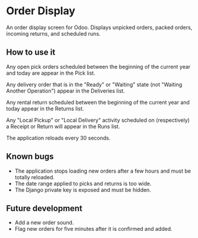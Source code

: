 # Order Display

An order display screen for Odoo. Displays unpicked orders, packed orders, incoming returns, and scheduled runs.

## How to use it

Any open pick orders scheduled between the beginning of the current year and today are  appear in the Pick list.

Any delivery order that is in the "Ready" or "Waiting" state (not "Waiting Another Operation") appear in the Deliveries list.

Any rental return scheduled between the beginning of the current year and today appear in the Returns list.

Any "Local Pickup" or "Local Delivery" activity scheduled on (respectively) a Receipt or Return will appear in the Runs list.

The application reloads every 30 seconds.

## Known bugs

- The application stops loading new orders after a few hours and must be totally reloaded.
- The date range applied to picks and returns is too wide.
- The Django private key is exposed and must be hidden.

## Future development

- Add a new order sound.
- Flag new orders for five minutes after it is confirmed and added.